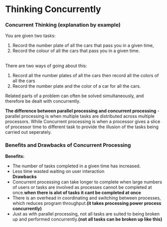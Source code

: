 # Thinking Concurrently
### Concurrent Thinking (explanation by example)
You are given two tasks:
1) Record the number plate of all the cars that pass you in a given time, 
2)  Record the colour of all the cars that pass you in a given time.

<br>There are two ways of going about this: 

1) Record all the number plates of all the cars then record all the colors of all the cars
2) Record the number plate and the color of a car for all the cars.

Related parts of a problem can often be solved simultaneously, and therefore be dealt with concurrently.

**The difference between parallel processing and concurrent processing** - parallel processing is when multiple tasks are distributed across multiple 
processors. While Concurrent processing is when a processor gives a slice of processor time to different task to provide the illusion of the tasks being 
carried out seperately.

### Benefits and Drawbacks of Concurrent Processing
**Benefits:**
 - The number of tasks completed in a given time has increased.
 - Less time wasted waiting on user interaction<br>
 **Drawbacks**
 - Concurrent processing can take longer to complete when large numbers of users or
tasks are involved as processes cannot be completed at once.**when there is alot of tasks it cant be completed at once**
- There is an​ overhead in coordinating​ and switching between processes, which
reduces program throughput.**(it takes processing power process concurrently)**
- Just as with parallel processing, not all tasks are suited to being broken up and
performed concurrently.**(not all tasks can be broken up like this)**

